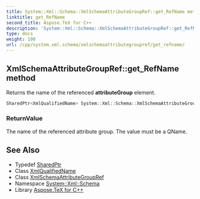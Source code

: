 ```yaml
---
title: System::Xml::Schema::XmlSchemaAttributeGroupRef::get_RefName method
linktitle: get_RefName
second_title: Aspose.TeX for C++
description: 'System::Xml::Schema::XmlSchemaAttributeGroupRef::get_RefName method. Returns the name of the referenced attributeGroup element in C++.'
type: docs
weight: 100
url: /cpp/system.xml.schema/xmlschemaattributegroupref/get_refname/
---
```

## XmlSchemaAttributeGroupRef::get_RefName method


Returns the name of the referenced **attributeGroup** element.

```cpp
SharedPtr<XmlQualifiedName> System::Xml::Schema::XmlSchemaAttributeGroupRef::get_RefName()
```


### ReturnValue

The name of the referenced attribute group. The value must be a QName.

## See Also

* Typedef [SharedPtr](../../../system/sharedptr/)
* Class [XmlQualifiedName](../../../system.xml/xmlqualifiedname/)
* Class [XmlSchemaAttributeGroupRef](../)
* Namespace [System::Xml::Schema](../../)
* Library [Aspose.TeX for C++](../../../)
